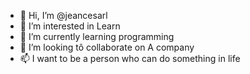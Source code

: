 - 👋 Hi, I’m @jeancesarl
- 👀 I’m interested in Learn
- 🌱 I’m currently learning programming
- 💞️ I’m looking tô  collaborate on A company
- 📫 I want to be a person who can do something in life

<!---

jeancesarl/jeancesarl is a ✨ special ✨ repository because its `README.md` (this file) appears on your GitHub profile.
You can click the Preview link to take a look at your changes.
--->
